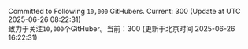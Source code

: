 Committed to Following `10,000` GitHubers. Current: <!-- FOLLOWING_COUNT -->300<!-- FOLLOWING_COUNT --> (Update at UTC <!-- LAST_UPDATED -->2025-06-26 08:22:31<!-- LAST_UPDATED -->)<br>
致力于关注`10,000`个GitHuber。当前：<!-- FOLLOWING_COUNT -->300<!-- FOLLOWING_COUNT --> (更新于北京时间 <!-- LAST_UPDATED_CST -->2025-06-26 16:22:31<!-- LAST_UPDATED_CST -->)
